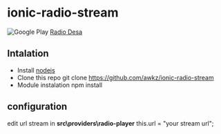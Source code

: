 # ionic-radio-stream

![Google Play](https://upload.wikimedia.org/wikipedia/commons/c/cd/Get_it_on_Google_play.svg)
[Radio Desa](https://play.google.com/store/apps/developer?id=Kode+Nusantara)

## Intalation
* Install [nodejs](https://nodejs.org/en/)
* Clone this repo
    git clone https://github.com/awkz/ionic-radio-stream
* Module instalation
    npm install

## configuration
edit url stream in **src\providers\radio-player**
    this.url = "your stream url";

